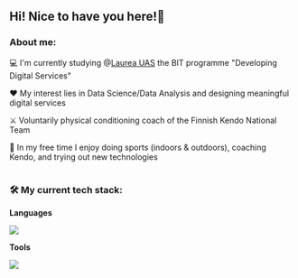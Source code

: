 <h2>Hi! Nice to have you here!🌻</h2>
<h3>About me:</h3>

💻 I'm currently studying @<a href="https://www.laurea.fi/en/degree_programmes/business-management-and-information-technology/business-information-technology/">Laurea UAS</a> the BIT programme "Developing Digital Services"

♥️ My interest lies in Data Science/Data Analysis and designing meaningful digital services 

⚔️ Voluntarily physical conditioning coach of the Finnish Kendo National Team

🏃 In my free time I enjoy doing sports (indoors & outdoors), coaching Kendo, and trying out new technologies
#

<h3>🛠️ My current tech stack:</h3>
  
<b>Languages</b>
<p align="left"> 
<img src="https://skillicons.dev/icons?i=c,python,js&theme=light" />
</p>

<b>Tools</b> 
<p align="left">
<img src="https://skillicons.dev/icons?i=bash,git,linux,vim,figma,mysql&theme=light" />  
</p>

#
